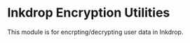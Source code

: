 Inkdrop Encryption Utilities
=============================

This module is for encrpting/decrypting user data in Inkdrop.

